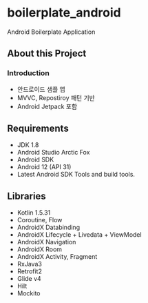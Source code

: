 # boilerplate_android

Android Boilerplate Application

## About this Project

### Introduction

- 안드로이드 샘플 앱
- MVVC, Repostiroy 패턴 기반
- Android Jetpack 포함

## Requirements

- JDK 1.8
- Android Studio Arctic Fox
- Android SDK
- Android 12 (API 31)
- Latest Android SDK Tools and build tools.

## Libraries

- Kotlin 1.5.31
- Coroutine, Flow
- AndroidX Databinding
- AndroidX Lifecycle + Livedata + ViewModel
- AndroidX Navigation
- AndroidX Room
- AndroidX Activity, Fragment
- RxJava3
- Retrofit2
- Glide v4
- Hilt
- Mockito
